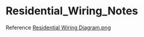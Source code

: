 # Residential_Wiring_Notes

Reference [Residential Wiring Diagram.png](https://github.com/ev2900/Residential_Wiring_Notes/blob/main/Residential%20Wiring%20Diagram.png)
